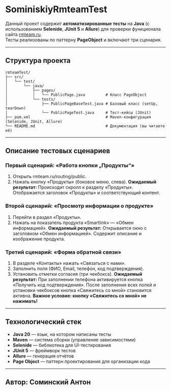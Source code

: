 # SominiskiyRmteamTest

Данный проект содержит **автоматизированные тесты** на **Java** (с использованием **Selenide**, **JUnit 5** и **Allure**) для проверки функционала сайта [rmteam.ru](https://www.rmteam.ru/routing/public).  
Тесты реализованы по паттерну **PageObject** и включают три сценария.

---

## Структура проекта

```plaintext
rmteamTest/
├── src/
│   └── test/
│       └── java/
│           ├── pages/
│           │   └── PublicPage.java         # Класс PageObject
│           └── tests/
│               ├── PublicPageBaseTest.java # Базовый класс (setUp, tearDown)
│               └── PublicPageTest.java     # Тест-кейсы (JUnit)
├── pom.xml                                 # Maven-конфигурация (Selenide, JUnit, Allure)
└── README.md                               # Документация (вы читаете её)
```

---

## Описание тестовых сценариев

### Первый сценарий: «Работа кнопки „Продукты“»

1. Открыть rmteam.ru/routing/public.
2. Нажать кнопку «Продукты» (боковое меню, слева).
**Ожидаемый результат:**
Происходит скролл к разделу «Продукты».
Отображается заголовок «Продукты» и соответствующий контент.

### Второй сценарий: «Просмотр информации о продукте»

1. Перейти в раздел «Продукты».
2. Нажать на показатель продукта «Smartlink» — «Обмен информацией».
**Ожидаемый результат:**
Открывается окно с заголовком «Обмен информацией».
Содержит описание и изображение продукта.

### Третий сценарий: «Форма обратной связи»
1. В разделе «Контакты» нажать «Связаться с нами».
2. Заполнить поля (ФИО, Email, телефон, код подтверждения).
3. Установить отметки согласия (три чекбокса).
**Ожидаемый результат:**
При заполнении телефона активируется кнопка «Получить код подтверждения».
После заполнения всех полей и установки чекбоксов кнопка «Свяжитесь со мной» становится активна.
**Важное условие: кнопку «Свяжитесь со мной» не нажимать!**

---

## Технологический стек

- **Java 20** — язык, на котором написаны тесты 
- **Maven** — система сборки (управление зависимостями) 
- **Selenide** — библиотека для UI-тестирования 
- **JUnit 5** — фреймворк тестов 
- **Allure** — генерация отчётов 
- **Page Object** — паттерн проектирования для организации кода 

---

## Автор: Соминский Антон
